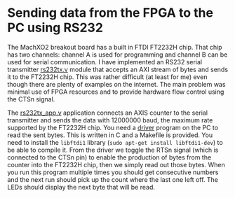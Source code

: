 # Sending data from the FPGA to the PC using RS232

The MachXO2 breakout board has a built in FTDI FT2232H chip. That chip has two channels: channel A is used for programming and channel B can be used for serial communication. I have implemented an 
RS232 serial transmitter [rs232tx.v](../../verilog/rs232tx.v) module that accepts an AXI stream of
bytes and sends it to the FT2232H chip. This was rather difficult (at least for me) even though
there are plenty of examples on the internet. The main problem was minimal use of FPGA resources
and to provide hardware flow control using the CTSn signal.

The [rs232tx_app.v](rs232tx_app.v) application connects an AXIS counter to the serial transmitter 
and sends the data with 12000000 baud, the maximum rate supported by the FT2232H chip. You need
a [driver](driver.c) program on the PC to read the sent bytes. This is written in C and a Makefile
is provided. You need to install the `libftdi1` library (`sudo apt-get install libftdi1-dev`) to be 
able to compile it. From the driver we toggle the RTSn signal (which is connected to the CTSn pin)
to enable the production of bytes from the counter into the FT2232H chip, then we simply read out
those bytes. When you run this program multiple times you should get consecutive numbers and the
next run should pick up the count where the last one left off. The LEDs should display the next
byte that will be read.
